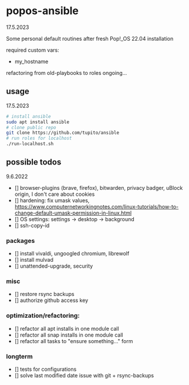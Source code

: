 # popos-ansible

17.5.2023

Some personal default routines after fresh Pop!_OS 22.04 installation

required custom vars:
* my_hostname

refactoring from old-playbooks to roles ongoing...

## usage 

17.5.2023

```bash
# install ansible
sudo apt install ansible
# clone public repo
git clone https://github.com/tupito/ansible
# run roles for localhost
./run-localhost.sh

```

## possible todos
9.6.2022


* [] browser-plugins (brave, firefox), bitwarden, privacy badger, uBlock origin, I don't care about cookies
* [] hardening: fix umask values, https://www.computernetworkingnotes.com/linux-tutorials/how-to-change-default-umask-permission-in-linux.html
* [] OS settings: settings -> desktop -> background
* [] ssh-copy-id

### packages
* [] install vivaldi, ungoogled chromium, librewolf
* [] install mulvad
* [] unattended-upgrade, security

### misc
* [] restore rsync backups
* [] authorize github access key

### optimization/refactoring:
* [] refactor all apt installs in one module call
* [] refactor all snap installs in one module call
* [] refactor all tasks to "ensure something..." form

### longterm
* [] tests for configurations
* [] solve last modified date issue with git + rsync-backups